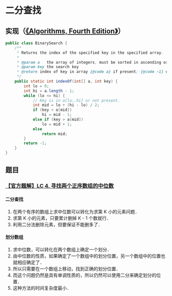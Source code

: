 # 二分查找

## 实现（[《Algorithms, Fourth Edition》](https://book.douban.com/subject/4854123/)）

```java
public class BinarySearch {
    /**
     * Returns the index of the specified key in the specified array.
     *
     * @param a   the array of integers, must be sorted in ascending order
     * @param key the search key
     * @return index of key in array {@code a} if present; {@code -1} otherwise
     */
    public static int indexOf(int[] a, int key) {
        int lo = 0;
        int hi = a.length - 1;
        while (lo <= hi) {
            // Key is in a[lo..hi] or not present.
            int mid = lo + (hi - lo) / 2;
            if (key < a[mid])
                hi = mid - 1;
            else if (key > a[mid])
                lo = mid + 1;
            else
                return mid;
        }
        return -1;
    }
}
```

## 题目

### [【官方题解】LC 4. 寻找两个正序数组的中位数](https://leetcode.cn/problems/median-of-two-sorted-arrays/solution/xun-zhao-liang-ge-you-xu-shu-zu-de-zhong-wei-s-114/)

#### 二分查找

1. 在两个有序的数组上求中位数可以转化为求第 K 小的元素问题．
2. 求第 K 小的元素，只要累计删掉 K - 1 个数就行．
3. 利用二分法删除元素，但要保证不能删多了．

#### 划分数组

1. 求中位数，可以转化在两个数组上确定一个划分．
2. 由中位数的性质，如果确定了一个数组中的划分位置，另一个数组中的位置也就相应确定了．
3. 所以只需要在一个数组上移动，找到正确的划分位置．
4. 而这个问题仍然是具有单调性质的，所以仍然可以使用二分来确定划分的位置．
5. 这种方法的时间复杂度最小．

